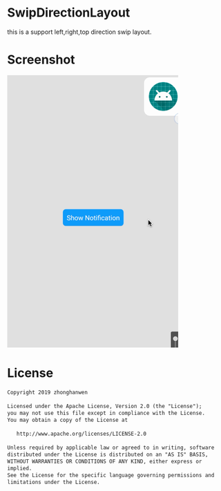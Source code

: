 # SwipDirectionLayout
this is a support left,right,top direction swip layout.

# Screenshot
![](https://github.com/zhonghanwen/SwipDirectionLayout/blob/master/app/screenshot/screenshot.gif)

# License

```
Copyright 2019 zhonghanwen

Licensed under the Apache License, Version 2.0 (the "License");
you may not use this file except in compliance with the License.
You may obtain a copy of the License at

   http://www.apache.org/licenses/LICENSE-2.0

Unless required by applicable law or agreed to in writing, software
distributed under the License is distributed on an "AS IS" BASIS,
WITHOUT WARRANTIES OR CONDITIONS OF ANY KIND, either express or implied.
See the License for the specific language governing permissions and
limitations under the License.
```
